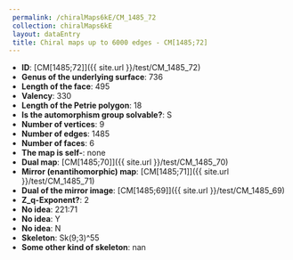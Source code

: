 ```yaml
--- 
 permalink: /chiralMaps6kE/CM_1485_72 
 collection: chiralMaps6kE
 layout: dataEntry
 title: Chiral maps up to 6000 edges - CM[1485;72]
---
```


- **ID**: [CM[1485;72]]({{ site.url }}/test/CM_1485_72)
- **Genus of the underlying surface**: 736
- **Length of the face**: 495
- **Valency**: 330
- **Length of the Petrie polygon**: 18
- **Is the automorphism group solvable?**: S
- **Number of vertices**: 9
- **Number of edges**: 1485
- **Number of faces**: 6
- **The map is self-**: none
- **Dual map**: [CM[1485;70]]({{ site.url }}/test/CM_1485_70)
- **Mirror (enantihomorphic) map**: [CM[1485;71]]({{ site.url }}/test/CM_1485_71)
- **Dual of the mirror image**: [CM[1485;69]]({{ site.url }}/test/CM_1485_69)
- **Z_q-Exponent?**: 2
- **No idea**:  221:71
- **No idea**: Y
- **No idea**: N
- **Skeleton**: Sk(9;3)^55
- **Some other kind of skeleton**: nan
